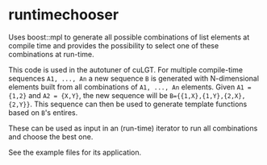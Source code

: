# runtimechooser
Uses boost::mpl to generate all possible combinations of list elements at compile time and provides the possibility to select one of these combinations at run-time.

This code is used in the autotuner of cuLGT. For multiple compile-time sequences `A1, ..., An` a new sequence `B` is generated with N-dimensional elements built from all combinations of `A1, ..., An` elements.
Given `A1 = {1,2}` and `A2 = {X,Y}`, the new sequence will be `B={{1,X},{1,Y},{2,X},{2,Y}}`. This sequence can then be used to generate template functions based on `B`'s entires.

These can be used as input in an (run-time) iterator to run all combinations and choose the best one.

See the example files for its application.
